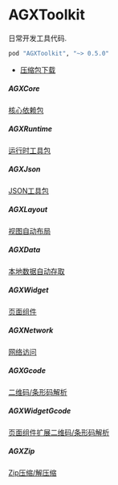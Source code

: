 # AGXToolkit

日常开发工具代码.

```ruby
pod "AGXToolkit", "~> 0.5.0"
```

* [压缩包下载](https://raw.githubusercontent.com/CharLemAznable/AGXToolkit/master/Products/AGXToolkit-0.5.0.zip)

##### AGXCore

  [核心依赖包](https://github.com/CharLemAznable/AGXToolkit/tree/master/AGXCore)

##### AGXRuntime

  [运行时工具包](https://github.com/CharLemAznable/AGXToolkit/tree/master/AGXRuntime)

##### AGXJson

  [JSON工具包](https://github.com/CharLemAznable/AGXToolkit/tree/master/AGXJson)

##### AGXLayout

  [视图自动布局](https://github.com/CharLemAznable/AGXToolkit/tree/master/AGXLayout)

##### AGXData

  [本地数据自动存取](https://github.com/CharLemAznable/AGXToolkit/tree/master/AGXData)

##### AGXWidget

  [页面组件](https://github.com/CharLemAznable/AGXToolkit/tree/master/AGXWidget)

##### AGXNetwork

  [网络访问](https://github.com/CharLemAznable/AGXToolkit/tree/master/AGXNetwork)

##### AGXGcode

  [二维码/条形码解析](https://github.com/CharLemAznable/AGXToolkit/tree/master/AGXGcode)

##### AGXWidgetGcode

  [页面组件扩展二维码/条形码解析](https://github.com/CharLemAznable/AGXToolkit/tree/master/AGXWidgetGcode)

##### AGXZip

  [Zip压缩/解压缩](https://github.com/CharLemAznable/AGXToolkit/tree/master/AGXZip)
